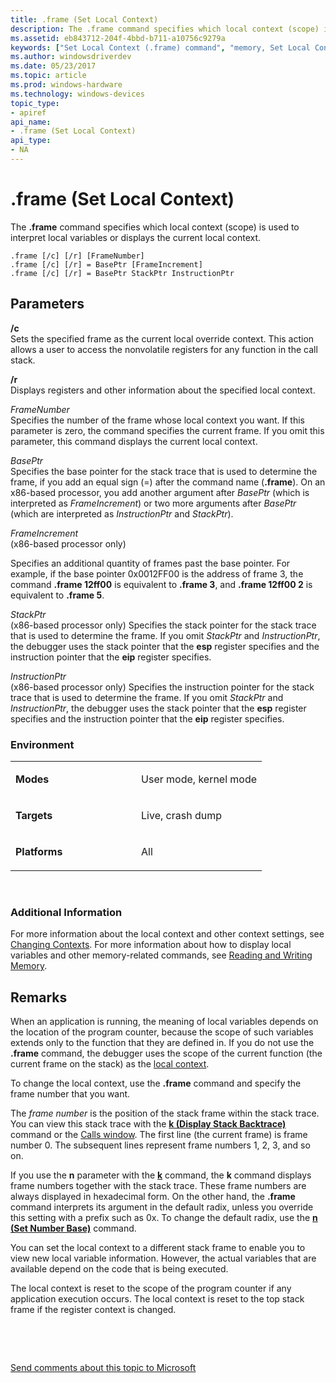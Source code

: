 ```yaml
---
title: .frame (Set Local Context)
description: The .frame command specifies which local context (scope) is used to interpret local variables or displays the current local context.
ms.assetid: eb843712-204f-4bbd-b711-a10756c9279a
keywords: ["Set Local Context (.frame) command", "memory, Set Local Context (.frame) command", "context, Set Local Context (.frame) command", ".frame (Set Local Context) Windows Debugging"]
ms.author: windowsdriverdev
ms.date: 05/23/2017
ms.topic: article
ms.prod: windows-hardware
ms.technology: windows-devices
topic_type:
- apiref
api_name:
- .frame (Set Local Context)
api_type:
- NA
---
```


# .frame (Set Local Context)


The **.frame** command specifies which local context (scope) is used to interpret local variables or displays the current local context.

```
.frame [/c] [/r] [FrameNumber] 
.frame [/c] [/r] = BasePtr [FrameIncrement] 
.frame [/c] [/r] = BasePtr StackPtr InstructionPtr 
```

## <span id="ddk_meta_set_local_context_dbg"></span><span id="DDK_META_SET_LOCAL_CONTEXT_DBG"></span>Parameters


<span id="________c______"></span><span id="________C______"></span> **/c**   
Sets the specified frame as the current local override context. This action allows a user to access the nonvolatile registers for any function in the call stack.

<span id="________r______"></span><span id="________R______"></span> **/r**   
Displays registers and other information about the specified local context.

<span id="_______FrameNumber______"></span><span id="_______framenumber______"></span><span id="_______FRAMENUMBER______"></span> *FrameNumber*   
Specifies the number of the frame whose local context you want. If this parameter is zero, the command specifies the current frame. If you omit this parameter, this command displays the current local context.

<span id="_______BasePtr______"></span><span id="_______baseptr______"></span><span id="_______BASEPTR______"></span> *BasePtr*   
Specifies the base pointer for the stack trace that is used to determine the frame, if you add an equal sign (=) after the command name (**.frame**). On an x86-based processor, you add another argument after *BasePtr* (which is interpreted as *FrameIncrement*) or two more arguments after *BasePtr* (which are interpreted as *InstructionPtr* and *StackPtr*).

<span id="_______FrameIncrement______"></span><span id="_______frameincrement______"></span><span id="_______FRAMEINCREMENT______"></span> *FrameIncrement*   
(x86-based processor only)

Specifies an additional quantity of frames past the base pointer. For example, if the base pointer 0x0012FF00 is the address of frame 3, the command **.frame 12ff00** is equivalent to **.frame 3**, and **.frame 12ff00 2** is equivalent to **.frame 5**.

<span id="_______StackPtr______"></span><span id="_______stackptr______"></span><span id="_______STACKPTR______"></span> *StackPtr*   
(x86-based processor only) Specifies the stack pointer for the stack trace that is used to determine the frame. If you omit *StackPtr* and *InstructionPtr*, the debugger uses the stack pointer that the **esp** register specifies and the instruction pointer that the **eip** register specifies.

<span id="_______InstructionPtr______"></span><span id="_______instructionptr______"></span><span id="_______INSTRUCTIONPTR______"></span> *InstructionPtr*   
(x86-based processor only) Specifies the instruction pointer for the stack trace that is used to determine the frame. If you omit *StackPtr* and *InstructionPtr*, the debugger uses the stack pointer that the **esp** register specifies and the instruction pointer that the **eip** register specifies.

### <span id="Environment"></span><span id="environment"></span><span id="ENVIRONMENT"></span>Environment

<table>
<colgroup>
<col width="50%" />
<col width="50%" />
</colgroup>
<tbody>
<tr class="odd">
<td align="left"><p><strong>Modes</strong></p></td>
<td align="left"><p>User mode, kernel mode</p></td>
</tr>
<tr class="even">
<td align="left"><p><strong>Targets</strong></p></td>
<td align="left"><p>Live, crash dump</p></td>
</tr>
<tr class="odd">
<td align="left"><p><strong>Platforms</strong></p></td>
<td align="left"><p>All</p></td>
</tr>
</tbody>
</table>

 

### <span id="Additional_Information"></span><span id="additional_information"></span><span id="ADDITIONAL_INFORMATION"></span>Additional Information

For more information about the local context and other context settings, see [Changing Contexts](changing-contexts.md). For more information about how to display local variables and other memory-related commands, see [Reading and Writing Memory](reading-and-writing-memory.md).

Remarks
-------

When an application is running, the meaning of local variables depends on the location of the program counter, because the scope of such variables extends only to the function that they are defined in. If you do not use the **.frame** command, the debugger uses the scope of the current function (the current frame on the stack) as the [local context](changing-contexts.md#local-context).

To change the local context, use the **.frame** command and specify the frame number that you want.

The *frame number* is the position of the stack frame within the stack trace. You can view this stack trace with the [**k (Display Stack Backtrace)**](k--kb--kc--kd--kp--kp--kv--display-stack-backtrace-.md) command or the [Calls window](calls-window.md). The first line (the current frame) is frame number 0. The subsequent lines represent frame numbers 1, 2, 3, and so on.

If you use the **n** parameter with the [**k**](k--kb--kc--kd--kp--kp--kv--display-stack-backtrace-.md) command, the **k** command displays frame numbers together with the stack trace. These frame numbers are always displayed in hexadecimal form. On the other hand, the **.frame** command interprets its argument in the default radix, unless you override this setting with a prefix such as 0x. To change the default radix, use the [**n (Set Number Base)**](n--set-number-base-.md) command.

You can set the local context to a different stack frame to enable you to view new local variable information. However, the actual variables that are available depend on the code that is being executed.

The local context is reset to the scope of the program counter if any application execution occurs. The local context is reset to the top stack frame if the register context is changed.

 

 

[Send comments about this topic to Microsoft](mailto:wsddocfb@microsoft.com?subject=Documentation%20feedback%20[debugger\debugger]:%20.frame%20%28Set%20Local%20Context%29%20%20RELEASE:%20%285/15/2017%29&body=%0A%0APRIVACY%20STATEMENT%0A%0AWe%20use%20your%20feedback%20to%20improve%20the%20documentation.%20We%20don't%20use%20your%20email%20address%20for%20any%20other%20purpose,%20and%20we'll%20remove%20your%20email%20address%20from%20our%20system%20after%20the%20issue%20that%20you're%20reporting%20is%20fixed.%20While%20we're%20working%20to%20fix%20this%20issue,%20we%20might%20send%20you%20an%20email%20message%20to%20ask%20for%20more%20info.%20Later,%20we%20might%20also%20send%20you%20an%20email%20message%20to%20let%20you%20know%20that%20we've%20addressed%20your%20feedback.%0A%0AFor%20more%20info%20about%20Microsoft's%20privacy%20policy,%20see%20http://privacy.microsoft.com/default.aspx. "Send comments about this topic to Microsoft")




